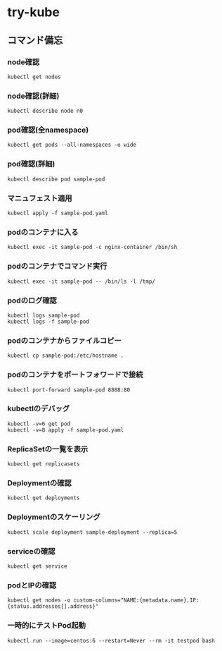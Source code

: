 # try-kube
## コマンド備忘
### node確認
```
kubectl get nodes
```
### node確認(詳細)
```
kubectl describe node n0
```
### pod確認(全namespace)
```
kubectl get pods --all-namespaces -o wide
```
### pod確認(詳細)
```
kubectl describe pod sample-pod
```
### マニュフェスト適用
```
kubectl apply -f sample-pod.yaml
```
### podのコンテナに入る
```
kubectl exec -it sample-pod -c nginx-container /bin/sh
```
### podのコンテナでコマンド実行
```
kubectl exec -it sample-pod -- /bin/ls -l /tmp/
```
### podのログ確認
```
kubectl logs sample-pod
kubectl logs -f sample-pod
```
### podのコンテナからファイルコピー
```
kubectl cp sample-pod:/etc/hostname .
```
### podのコンテナをポートフォワードで接続
```
kubectl port-forward sample-pod 8888:80
```
### kubectlのデバッグ
```
kubectl -v=6 get pod
kubectl -v=8 apply -f sample-pod.yaml
```
### ReplicaSetの一覧を表示
```
kubectl get replicasets
```
### Deploymentの確認
```
kubectl get deployments
```
### Deploymentのスケーリング
```
kubectl scale deployment sample-deployment --replica=5
```
### serviceの確認
```
kubectl get service
```
### podとIPの確認
```
kubectl get nodes -o custom-columns="NAME:{metadata.name},IP:{status.addresses[].address}"
```
### 一時的にテストPod起動
```
kubectl run --image=centos:6 --restart=Never --rm -it testpod bash
```